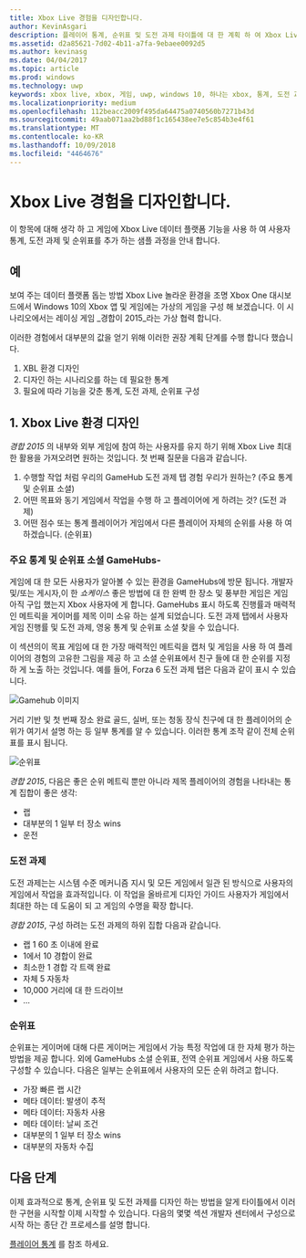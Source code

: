 ```yaml
---
title: Xbox Live 경험을 디자인합니다.
author: KevinAsgari
description: 플레이어 통계, 순위표 및 도전 과제 타이틀에 대 한 계획 하 여 Xbox Live 구성원에 대 한 멋진 환경을 설계 하는 방법을 알아봅니다.
ms.assetid: d2a85621-7d02-4b11-a7fa-9ebaee0092d5
ms.author: kevinasg
ms.date: 04/04/2017
ms.topic: article
ms.prod: windows
ms.technology: uwp
keywords: xbox live, xbox, 게임, uwp, windows 10, 하나는 xbox, 통계, 도전 과제, 순위표, 디자인
ms.localizationpriority: medium
ms.openlocfilehash: 112beacc2009f495da64475a0740560b7271b43d
ms.sourcegitcommit: 49aab071aa2bd88f1c165438ee7e5c854b3e4f61
ms.translationtype: MT
ms.contentlocale: ko-KR
ms.lasthandoff: 10/09/2018
ms.locfileid: "4464676"
---
```

# <a name="designing-xbox-live-experiences"></a>Xbox Live 경험을 디자인합니다.

이 항목에 대해 생각 하 고 게임에 Xbox Live 데이터 플랫폼 기능을 사용 하 여 사용자 통계, 도전 과제 및 순위표를 추가 하는 샘플 과정을 안내 합니다.

## <a name="example"></a>예
보여 주는 데이터 플랫폼 돕는 방법 Xbox Live 놀라운 환경을 조명 Xbox One 대시보드에서 Windows 10의 Xbox 앱 및 게임에는 가상의 게임을 구성 해 보겠습니다. 이 시나리오에서는 레이싱 게임 _경합이 2015_라는 가상 협력 합니다.

이러한 경험에서 대부분의 값을 얻기 위해 이러한 권장 계획 단계를 수행 합니다 했습니다.
1. XBL 환경 디자인
2. 디자인 하는 시나리오를 하는 데 필요한 통계
3. 필요에 따라 기능을 갖춘 통계, 도전 과제, 순위표 구성


## <a name="1-design-your-xbox-live-experiences"></a>1. Xbox Live 환경 디자인
_경합 2015_ 의 내부와 외부 게임에 참여 하는 사용자를 유지 하기 위해 Xbox Live 최대한 활용을 가져오려면 원하는 것입니다. 첫 번째 질문을 다음과 같습니다.

1. 수행할 작업 처럼 우리의 GameHub 도전 과제 탭 경험 우리가 원하는? (주요 통계 및 순위표 소셜)
2. 어떤 목표와 동기 게임에서 작업을 수행 하 고 플레이어에 게 하려는 것? (도전 과제)
3. 어떤 점수 또는 통계 플레이어가 게임에서 다른 플레이어 자체의 순위를 사용 하 여 하겠습니다. (순위표)


### <a name="gamehubs---featured-statistics-and-social-leaderboards"></a>주요 통계 및 순위표 소셜 GameHubs-
게임에 대 한 모든 사용자가 알아볼 수 있는 환경을 GameHubs에 방문 됩니다. 개발자 및/또는 게시자,이 한 _쇼케이스_ 좋은 방법에 대 한 완벽 한 장소 및 풍부한 게임은 게임 아직 구입 했는지 Xbox 사용자에 게 합니다. GameHubs 표시 하도록 진행률과 매력적인 메트릭을 게이머를 제목 이미 소유 하는 설계 되었습니다. 도전 과제 탭에서 사용자 게임 진행률 및 도전 과제, 영웅 통계 및 순위표 소셜 찾을 수 있습니다.

이 섹션의이 목표 게임에 대 한 가장 매력적인 메트릭을 캡처 및 게임을 사용 하 여 플레이어의 경험의 고유한 그림을 제공 하 고 소셜 순위표에서 친구 들에 대 한 순위를 지정 하 게 노출 하는 것입니다. 예를 들어, Forza 6 도전 과제 탭은 다음과 같이 표시 수 있습니다.

![Gamehub 이미지](../images/omega/forza_gamehub.png)


거리 기반 및 첫 번째 장소 완료 골드, 실버, 또는 청동 장식 친구에 대 한 플레이어의 순위가 여기서 설명 하는 등 일부 통계를 알 수 있습니다. 이러한 통계 조작 같이 전체 순위표를 표시 됩니다.

![순위표](../images/omega/progress_gamehub_lb.png)

 _경합 2015_, 다음은 좋은 순위 메트릭 뿐만 아니라 제목 플레이어의 경험을 나타내는 통계 집합이 좋은 생각:
 * 랩
 * 대부분의 1 일부 터 장소 wins
 * 운전


### <a name="achievements"></a>도전 과제
도전 과제는는 시스템 수준 메커니즘 지시 및 모든 게임에서 일관 된 방식으로 사용자의 게임에서 작업을 효과적입니다. 이 작업을 올바르게 디자인 가이드 사용자가 게임에서 최대한 하는 데 도움이 되 고 게임의 수명을 확장 합니다.

_경합 2015_, 구성 하려는 도전 과제의 하위 집합 다음과 같습니다.
* 랩 1 60 초 이내에 완료
* 1에서 10 경합이 완료
* 최소한 1 경합 각 트랙 완료
* 자체 5 자동차
* 10,000 거리에 대 한 드라이브
* ...


###  <a name="leaderboards"></a>순위표
순위표는 게이머에 대해 다른 게이머는 게임에서 가능 특정 작업에 대 한 자체 평가 하는 방법을 제공 합니다. 외에 GameHubs 소셜 순위표, 전역 순위표 게임에서 사용 하도록 구성할 수 있습니다. 다음은 일부는 순위표에서 사용자의 모든 순위 하려고 합니다.

* 가장 빠른 랩 시간
 * 메타 데이터: 발생이 추적
 * 메타 데이터: 자동차 사용
 * 메타 데이터: 날씨 조건
* 대부분의 1 일부 터 장소 wins
* 대부분의 자동차 수집

## <a name="next-steps"></a>다음 단계
이제 효과적으로 통계, 순위표 및 도전 과제를 디자인 하는 방법을 알게 타이틀에서 이러한 구현을 시작할 이제 시작할 수 있습니다.  다음의 몇몇 섹션 개발자 센터에서 구성으로 시작 하는 종단 간 프로세스를 설명 합니다.

[플레이어 통계](../leaderboards-and-stats-2017/player-stats.md) 를 참조 하세요.
